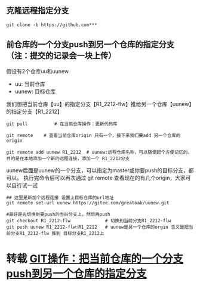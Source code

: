 ## 克隆远程指定分支
```
git clone -b https://github.com***
```

## 前仓库的一个分支push到另一个仓库的指定分支（注：提交的记录会一块上传）
假设有2个仓库uu和uunew
* uu: 当前仓库         
* uunew: 目标仓库

我们想把当前仓库【uu】的指定分支【R1_2212-flw】推给另一个仓库【uunew】的指定分支【R1_2212】
```
git pull          # 在当前仓库操作：更新代码库
```
```
git remote    # 查看当前仓库origin 只有一个，接下来我们要add 另一个仓库的origin
```

```
git remote add uunew R1_2212  # uunew:远程仓库名称，可以随便起个方便记忆的， 目的是在本地添加一个新的远程连接，添加一个 R1_2212分支
```
uunew后面是uunew的一个分支，可以指定为master或你要push的目标分支，都可以。  执行完命令后可以再次通过 git remote 查看现在的有几个origin，大家可以自行试一试

```
## 这里是新加个远程连接 设置上目标仓库的url地址
git remote set-url uunew https://gitee.com/greatoak/uunew.git
```

```
#最好是先切换到要push的当前分支上，然后再push
git checkout R1_2212-flw             # 切换到当前分支R1_2212-flw
git push uunew R1_2212-flw:R1_2212   # uunew是另一个仓库的orgin 含义是把当前分支R1_2212-flw 推到 目标分支R1_2212上
```

# 转载 [GIT操作：把当前仓库的一个分支push到另一个仓库的指定分支](https://blog.csdn.net/gct/article/details/128415329?spm=1001.2101.3001.6650.1&utm_medium=distribute.pc_relevant.none-task-blog-2%7Edefault%7ECTRLIST%7ERate-1-128415329-blog-122924844.235%5Ev32%5Epc_relevant_increate_t0_download_v2&depth_1-utm_source=distribute.pc_relevant.none-task-blog-2%7Edefault%7ECTRLIST%7ERate-1-128415329-blog-122924844.235%5Ev32%5Epc_relevant_increate_t0_download_v2&utm_relevant_index=2)

